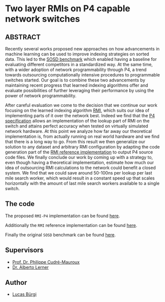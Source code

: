 # Two layer RMIs on P4 capable network switches

## ABSTRACT

Recently several works proposed new approaches on how advancements in machine learning can be used to improve indexing strategies on sorted data. This led to the [SOSD benchmark](https://github.com/learnedsystems/SOSD) which enabled having a baseline for evaluating different competitors in a standardized way. At the same time, with a wider adoption of network programmability through P4, a trend towards outsourcing computationally intensive procedures to programmable switches started. Our goal is to combine these two advancements by maintaining recent progress that learned indexing algorithms offer and evaluate possibilities of further leveraging their performance by using the power of network programmability.

After careful evaluation we come to the decision that we continue our work focusing on the learned indexing algorithm [RMI](https://arxiv.org/abs/1712.01208), which suits our idea of implementing parts of it over the network best. Indeed we find that the [P4 specification](https://p4.org/p4-spec/docs/P4-16-v1.2.2.html) allows an implementation of the lookup part of RMI on the switch and attains perfect accuracy when tested on virtually simulated network hardware. At this point we analyze how far away our theoretical implementation is, from actually running on real world hardware and we find that there is a long way to go. From this result we then generalize our solution to any dataset and arbitrary RMI configuration by adapting the code generation part of the [RMI reference implementation](https://github.com/learnedsystems/RMI) to output P4 source code files. We finally conclude our work by coming up with a strategy to, even though having a theoretical implementation, estimate how much our idea of outsourcing RMI calculations to the network could benefit a closed system. We find that we could save around 50-100ns per lookup per last mile search worker, which would result in a constant speed up that scales horizontally with the amount of last mile search workers available to a single switch.

## The code

The proposed `RMI-P4` implementation can be found [here](https://github.com/Cobra8/RMI-P4).

Additionally the `RMI` reference implementation can be found [here](https://github.com/learnedsystems/RMI).

Finally the original `SOSD` benchmark can be found [here](https://github.com/learnedsystems/SOSD).

<!--- Create a directory template? Where I include the P4-RMI repo as submodule? => Could include the lookup script there with more explanation on how to run stuff --->

## Supervisors
- [Prof. Dr. Philippe Cudré-Mauroux](https://exascale.info/phil/)
- [Dr. Alberto Lerner](https://exascale.info/members/alberto-lerner/)

## Author
- [Lucas Bürgi](https://github.com/Cobra8)
